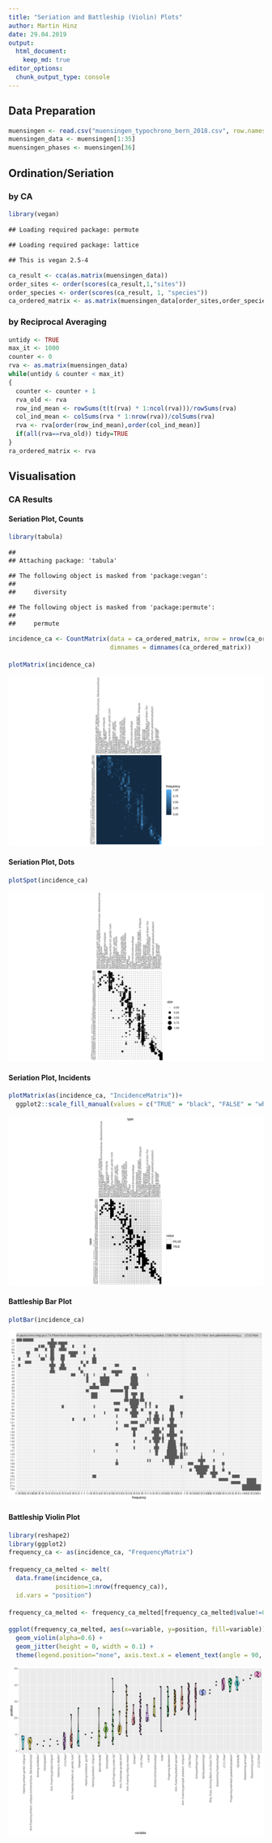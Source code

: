 ```yaml
---
title: "Seriation and Battleship (Violin) Plots"
author: Martin Hinz
date: 29.04.2019
output:
  html_document:
    keep_md: true
editor_options: 
  chunk_output_type: console
---
```




## Data Preparation


```r
muensingen <- read.csv("muensingen_typochrono_bern_2018.csv", row.names = 1)
muensingen_data <- muensingen[1:35]
muensingen_phases <- muensingen[36]
```


## Ordination/Seriation

### by CA


```r
library(vegan)
```

```
## Loading required package: permute
```

```
## Loading required package: lattice
```

```
## This is vegan 2.5-4
```

```r
ca_result <- cca(as.matrix(muensingen_data))
order_sites <- order(scores(ca_result,1,"sites"))
order_species <- order(scores(ca_result, 1, "species"))
ca_ordered_matrix <- as.matrix(muensingen_data[order_sites,order_species])
```

### by Reciprocal Averaging


```r
untidy <- TRUE
max_it <- 1000
counter <- 0
rva <- as.matrix(muensingen_data)
while(untidy & counter < max_it)
{
  counter <- counter + 1
  rva_old <- rva
  row_ind_mean <- rowSums(t(t(rva) * 1:ncol(rva)))/rowSums(rva)
  col_ind_mean <- colSums(rva * 1:nrow(rva))/colSums(rva)
  rva <- rva[order(row_ind_mean),order(col_ind_mean)]
  if(all(rva==rva_old)) tidy=TRUE
}
ra_ordered_matrix <- rva
```
## Visualisation

### CA Results

#### Seriation Plot, Counts


```r
library(tabula)
```

```
## 
## Attaching package: 'tabula'
```

```
## The following object is masked from 'package:vegan':
## 
##     diversity
```

```
## The following object is masked from 'package:permute':
## 
##     permute
```

```r
incidence_ca <- CountMatrix(data = ca_ordered_matrix, nrow = nrow(ca_ordered_matrix),
                            dimnames = dimnames(ca_ordered_matrix))

plotMatrix(incidence_ca)
```

![](index_files/figure-html/unnamed-chunk-4-1.png)<!-- -->

#### Seriation Plot, Dots


```r
plotSpot(incidence_ca)
```

![](index_files/figure-html/unnamed-chunk-5-1.png)<!-- -->


#### Seriation Plot, Incidents


```r
plotMatrix(as(incidence_ca, "IncidenceMatrix"))+
  ggplot2::scale_fill_manual(values = c("TRUE" = "black", "FALSE" = "white"))
```

![](index_files/figure-html/unnamed-chunk-6-1.png)<!-- -->

#### Battleship Bar Plot


```r
plotBar(incidence_ca)
```

![](index_files/figure-html/unnamed-chunk-7-1.png)<!-- -->


#### Battleship Violin Plot


```r
library(reshape2)
library(ggplot2)
frequency_ca <- as(incidence_ca, "FrequencyMatrix")

frequency_ca_melted <- melt(
  data.frame(incidence_ca,
             position=1:nrow(frequency_ca)),
  id.vars = "position")

frequency_ca_melted <- frequency_ca_melted[frequency_ca_melted$value!=0,]

ggplot(frequency_ca_melted, aes(x=variable, y=position, fill=variable)) +
  geom_violin(alpha=0.6) +
  geom_jitter(height = 0, width = 0.1) +
  theme(legend.position="none", axis.text.x = element_text(angle = 90, hjust = 1))
```

![](index_files/figure-html/unnamed-chunk-8-1.png)<!-- -->

